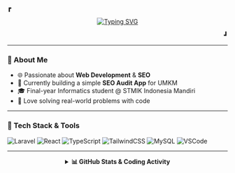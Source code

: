 <p><b>&#9487;</b></p>

<p align="center">
  <a href="https://github.com/rafliadipratama">
    <img src="https://readme-typing-svg.herokuapp.com?font=Fira+Code&size=20&pause=1000&color=8BE9FD&center=true&vCenter=true&width=500&lines=Hi+there!+I'm+Rafli+Adipratama;Informatics+Student+%7C+Web+Developer;SEO+Enthusiast+%7C+Problem+Solver" alt="Typing SVG" />
  </a>
</p>

<p align="right"><b>&#9499;</b></p>

---

### 🧠 About Me
- 🌐 Passionate about **Web Development** & **SEO**
- 🧩 Currently building a simple **SEO Audit App** for UMKM
- 🎓 Final-year Informatics student @ STMIK Indonesia Mandiri
- 🚀 Love solving real-world problems with code

---

### 🧰 Tech Stack & Tools  
![Laravel](https://img.shields.io/badge/Laravel-E34F26?style=for-the-badge&logo=laravel&logoColor=white)
![React](https://img.shields.io/badge/React-61DAFB?style=for-the-badge&logo=react&logoColor=black)
![TypeScript](https://img.shields.io/badge/TypeScript-3178C6?style=for-the-badge&logo=typescript&logoColor=white)
![TailwindCSS](https://img.shields.io/badge/TailwindCSS-38bdf8?style=for-the-badge&logo=tailwind-css&logoColor=white)
![MySQL](https://img.shields.io/badge/MySQL-00618A?style=for-the-badge&logo=mysql&logoColor=white)
![VSCode](https://img.shields.io/badge/VSCode-007ACC?style=for-the-badge&logo=visual-studio-code&logoColor=white)

---

<details align="center">
  <summary><b>📊 GitHub Stats & Coding Activity</b></summary>
  <br>

  <a href="https://github.com/rafliadipratama">
    <img align="center" src="https://github-readme-stats.vercel.app/api?username=rafliadipratama&show_icons=true&theme=tokyonight&hide_border=true" alt="rafliadipratama GitHub Stats"/>
  </a>
  &nbsp;
  <a href="https://github-readme-stats.vercel.app/api/top-langs/?username=rafliadipratama&layout=compact&theme=tokyonight&langs_count=6">
    <img align="center" src="https://github-readme-stats.vercel.app/api/top-langs/?username=rafliadipratama&layout=compact&theme=tokyonight&langs_count=6" alt="Top Languages"/>
  </a>

  <br><br>

  <a href="https://github.com/rafliadipratama">
    <img src="https://github-readme-activity-graph.vercel.app/graph?username=rafliadipratama&bg_color=1a1b27&color=8be9fd&line=50fa7b&point=ff79c6&area=true&hide_border=true" alt="rafliadipratama activity graph">
  </a>

  <!--START_SECTION:waka-->

```txt
Blade Template   1 hr 2 mins     ██████████████░░░░░░░░░░░   56.46 %
PHP              34 mins         ███████▓░░░░░░░░░░░░░░░░░   31.06 %
Go               6 mins          █▒░░░░░░░░░░░░░░░░░░░░░░░   05.54 %
Bash             4 mins          █░░░░░░░░░░░░░░░░░░░░░░░░   04.02 %
JavaScript       2 mins          ▓░░░░░░░░░░░░░░░░░░░░░░░░   02.51 %
```

<!--END_SECTION:waka-->

</details>
